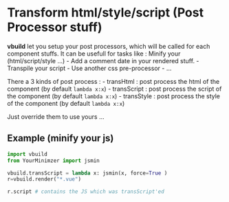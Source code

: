 # Transform html/style/script (Post Processor stuff)

**vbuild** let you setup your post processors, which will be called for each component stuffs. It can be usefull for tasks like :
 Minify your (html/script/style ...)
    - Add a comment date in your rendered stuff.
    - Transpile your script
    - Use another css pre-processor
    - ...

There a 3 kinds of post process :
    - transHtml : post process the html of the component (by default `lambda x:x`)
    - transScript : post process the script of the component (by default `lambda x:x`)
    - transStyle : post process the style of the component (by default `lambda x:x`)

Just override them to use yours ...

## Example (minify your js)

```python
import vbuild
from YourMinimzer import jsmin

vbuild.transScript = lambda x: jsmin(x, force=True )
r=vbuild.render("*.vue")

r.script # contains the JS which was transScript'ed
```
